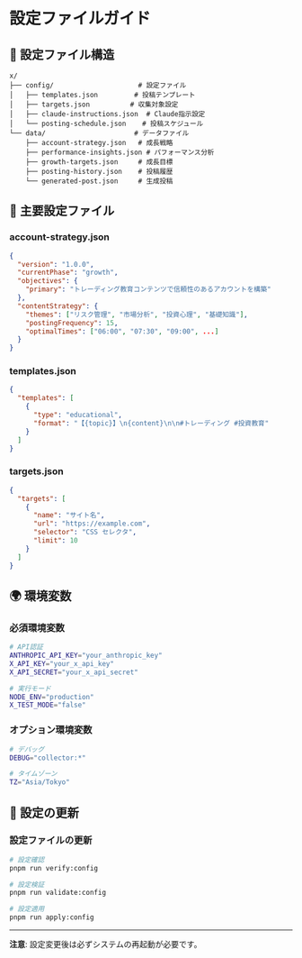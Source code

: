 # 設定ファイルガイド

## 📁 設定ファイル構造

```
x/
├── config/                     # 設定ファイル
│   ├── templates.json         # 投稿テンプレート
│   ├── targets.json          # 収集対象設定
│   ├── claude-instructions.json  # Claude指示設定
│   └── posting-schedule.json    # 投稿スケジュール
└── data/                      # データファイル
    ├── account-strategy.json   # 成長戦略
    ├── performance-insights.json # パフォーマンス分析
    ├── growth-targets.json     # 成長目標
    ├── posting-history.json    # 投稿履歴
    └── generated-post.json     # 生成投稿
```

## 🔧 主要設定ファイル

### account-strategy.json
```json
{
  "version": "1.0.0",
  "currentPhase": "growth",
  "objectives": {
    "primary": "トレーディング教育コンテンツで信頼性のあるアカウントを構築"
  },
  "contentStrategy": {
    "themes": ["リスク管理", "市場分析", "投資心理", "基礎知識"],
    "postingFrequency": 15,
    "optimalTimes": ["06:00", "07:30", "09:00", ...]
  }
}
```

### templates.json
```json
{
  "templates": [
    {
      "type": "educational",
      "format": "【{topic}】\n{content}\n\n#トレーディング #投資教育"
    }
  ]
}
```

### targets.json
```json
{
  "targets": [
    {
      "name": "サイト名",
      "url": "https://example.com",
      "selector": "CSS セレクタ",
      "limit": 10
    }
  ]
}
```

## 🌍 環境変数

### 必須環境変数
```bash
# API認証
ANTHROPIC_API_KEY="your_anthropic_key"
X_API_KEY="your_x_api_key"
X_API_SECRET="your_x_api_secret"

# 実行モード
NODE_ENV="production"
X_TEST_MODE="false"
```

### オプション環境変数
```bash
# デバッグ
DEBUG="collector:*"

# タイムゾーン
TZ="Asia/Tokyo"
```

## 🔄 設定の更新

### 設定ファイルの更新
```bash
# 設定確認
pnpm run verify:config

# 設定検証
pnpm run validate:config

# 設定適用
pnpm run apply:config
```

---

**注意**: 設定変更後は必ずシステムの再起動が必要です。